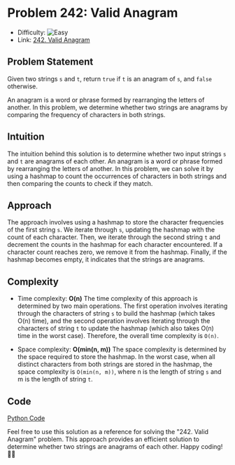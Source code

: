 # Problem 242: Valid Anagram

- Difficulty: ![Easy](https://img.shields.io/badge/Easy-3fca7d)
- Link: [242. Valid Anagram](https://leetcode.com/problems/valid-anagram/)

## Problem Statement

Given two strings `s` and `t`, return `true` if `t` is an anagram of `s`, and `false` otherwise.

An anagram is a word or phrase formed by rearranging the letters of another. In this problem, we determine whether two strings are anagrams by comparing the frequency of characters in both strings.

## Intuition

The intuition behind this solution is to determine whether two input strings `s` and `t` are anagrams of each other. An anagram is a word or phrase formed by rearranging the letters of another. In this problem, we can solve it by using a hashmap to count the occurrences of characters in both strings and then comparing the counts to check if they match.

## Approach

The approach involves using a hashmap to store the character frequencies of the first string `s`. We iterate through `s`, updating the hashmap with the count of each character. Then, we iterate through the second string `t` and decrement the counts in the hashmap for each character encountered. If a character count reaches zero, we remove it from the hashmap. Finally, if the hashmap becomes empty, it indicates that the strings are anagrams.

## Complexity

- Time complexity: **O(n)**
  The time complexity of this approach is determined by two main operations. The first operation involves iterating through the characters of string `s` to build the hashmap (which takes O(n) time), and the second operation involves iterating through the characters of string `t` to update the hashmap (which also takes O(n) time in the worst case). Therefore, the overall time complexity is `O(n)`.

- Space complexity: **O(min(n, m))**
  The space complexity is determined by the space required to store the hashmap. In the worst case, when all distinct characters from both strings are stored in the hashmap, the space complexity is `O(min(n, m))`, where n is the length of string `s` and m is the length of string `t`.

## Code

[Python Code](242.%20Valid%20Anagram.py)

Feel free to use this solution as a reference for solving the "242. Valid Anagram" problem. This approach provides an efficient solution to determine whether two strings are anagrams of each other. Happy coding! 🚀🔥

